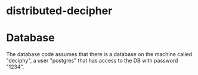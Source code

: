 # distributed-decipher

# Database
The database code assumes that there is a database on the machine called "deciphy", a user "postgres" that has access to the DB with password "1234".
